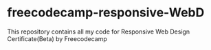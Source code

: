 # freecodecamp-responsive-WebD
This repository contains all my code for Responsive Web Design Certificate(Beta) by Freecodecamp
